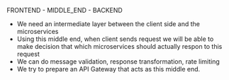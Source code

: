 FRONTEND - MIDDLE_END - BACKEND

- We need an intermediate layer between the client side and the microservices
- Using this middle end, when client sends request we will be able to make decision that which microservices should actually respon to this request
- We can do message validation, response transformation, rate limiting
- We try to prepare an API Gateway that acts as this middle end.
